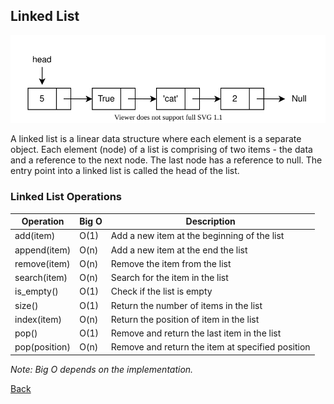 ## Linked List

<img src="assets/linked_list/linked_list.svg"><br/>

A linked list is a linear data structure where each element is a separate object. Each element (node) of a list is comprising of two items - the data and a reference to the next node. The last node has a reference to null. The entry point into a linked list is called the head of the list.


### Linked List Operations

| Operation    | Big O | Description                                           |
| ------------ | ----- | ----------------------------------------------------- |
| add(item)    | O(1)  | Add a new item at the beginning of the list           |
| append(item) | O(n)  | Add a new item at the end the list                    |
| remove(item) | O(n)  | Remove the item from the list                         |
| search(item) | O(n)  | Search for the item in the list                       |
| is_empty()   | O(1)  | Check if the list is empty                            |
| size()       | O(1)  | Return the number of items in the list                |
| index(item)  | O(n)  | Return the position of item in the list               |
| pop()        | O(1)  | Remove and return the last item in the list           |
| pop(position)| O(n)  | Remove and return the item at specified position      |

*Note: Big O depends on the implementation.*

[Back](linear.md)
